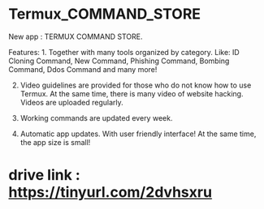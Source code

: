 # Termux_COMMAND_STORE


New app : TERMUX COMMAND STORE. 

Features: 1. Together with many tools organized by category. Like: ID Cloning Command, New Command, Phishing Command, Bombing Command, Ddos Command and many more! 

2. Video guidelines are provided for those who do not know how to use Termux. At the same time, there is many video of website hacking. Videos are uploaded regularly. 

3. Working commands are updated every week. 

4. Automatic app updates. With user friendly interface! At the same time, the app size is small!


# drive link : https://tinyurl.com/2dvhsxru
